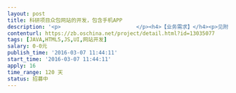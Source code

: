 ```yaml
---                
layout: post       
title: 科研项目众包网站的开发，包含手机APP           
description: '<p>                        </p><h4>【业务需求】</h4><p>见附件《需求说明书》，时间仓促，写的不好。有不懂明白的地方请留言或者私信。有不合理的地方也请提出来，谢谢。<br><br><span style="color: rgb(51, 51, 51); font-size: 14px;">《需求说明书》</span>会在3月8日 17:30前更新到新的版本。</p><h4>【人员要求】</h4><p>后端开发：精通JAVA网站开发，熟悉JAVA流行框架的使用；</p><p><span style="color: rgb(51, 51, 51); font-size: 14px;">前端</span>设计：具有3年以上网站设计经验，有相关案例参考；</p><p><span style="color: rgb(51, 51, 51); font-size: 14px;">前端<span style="color: rgb(51, 51, 51); font-size: 14px;">开发：</span>精通HTML5网站前端，熟练使用JS；</span><br></p><p><span style="color: rgb(51, 51, 51); font-size: 14px;">APP</span><span style="color: rgb(51, 51, 51); font-size: 14px;">设计：具有2年以上移动端UI设计经验，有相关案例参考；</span><br></p><p>APP开发：精通Andriod、IOS 的APP开发，有完成过大型项目的经验，有相关案例参考；</p><h4>【交付要求】</h4><p>《网站源码》，<span style="font-size: 0.875rem;">《运行环境部署说明书》，</span><span style="font-size: 0.875rem;">《网站操作教程》</span></p><p>提供一年期的售后服务，修正源码BUG，不涉及功能变更，如果有功能上的变动，可以适当收费二次开发；</p><p><b>【合同事项】</b><br>通用的软件开发合同，352付款，甲方知识产权。</p><p>                    </p>'     
contenturl: https://zb.oschina.net/project/detail.html?id=13035077      
tags: [JAVA,HTML5,JS,UI,网站开发]            
salary: 0-0元          
publish_time: '2016-03-07 11:44:11'         
start_time: '2016-03-07 11:44:11'           
apply: 16                   
time_range: 120 天              
status: 招募中                  
---                 
```

